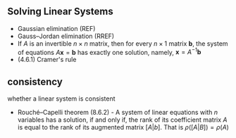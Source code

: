 ## Solving Linear Systems 

- Gaussian elimination (REF)
- Gauss–Jordan elimination (RREF)
- If $A$ is an invertible $n×n$ matrix, then for every $n×1$ matrix $\textbf{b}$, the system of equations $A\textbf{x}=\textbf{b}$ has exactly one solution, namely, $\textbf{x}=A^{−1}\textbf{b}$ 
- (4.6.1) Cramer's rule 

## consistency 

whether a linear system is consistent 

- Rouché–Capelli theorem (8.6.2) - A system of linear equations with $n$ variables has a solution, if and only if, the rank of its coefficient matrix $A$ is equal to the rank of its augmented matrix $[A|b]$. That is $\rho([A|B])=\rho(A)$